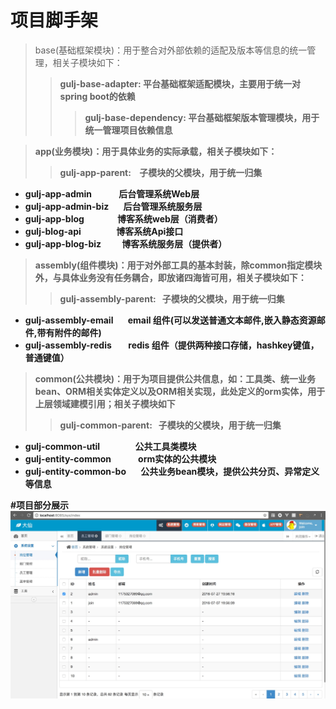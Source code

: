 # 项目脚手架
> base(基础框架模块)：用于整合对外部依赖的适配及版本等信息的统一管理，相关子模块如下：
>>  <strong>gulj-base-adapter<strong>: 平台基础框架适配模块，主要用于统一对spring boot的依赖
>>>  <strong>gulj-base-dependency<strong>: 平台基础框架版本管理模块，用于统一管理项目依赖信息

> app(业务模块)：用于具体业务的实际承载，相关子模块如下：
>>  <strong>gulj-app-parent<strong>:   &nbsp;&nbsp; 子模块的父模块，用于统一归集
>>>	
*  <strong>gulj-app-admin</strong>&nbsp;&nbsp;&nbsp;&nbsp;&nbsp;&nbsp;&nbsp;&nbsp;&nbsp;&nbsp;&nbsp;&nbsp;
		 后台管理系统Web层
*  <strong>gulj-app-admin-biz</strong>&nbsp;&nbsp;&nbsp;&nbsp;&nbsp;&nbsp;
		 后台管理系统服务层
* <strong>gulj-app-blog</strong>&nbsp;&nbsp;&nbsp;&nbsp;&nbsp;&nbsp;&nbsp;&nbsp;&nbsp;&nbsp;&nbsp;&nbsp;&nbsp;&nbsp;&nbsp;
	    博客系统web层（消费者）
*  <strong>gulj-blog-api</strong>&nbsp;&nbsp;&nbsp;&nbsp;&nbsp;&nbsp;&nbsp;&nbsp;&nbsp;&nbsp;&nbsp;&nbsp;&nbsp;&nbsp;&nbsp;&nbsp;
		 博客系统Api接口
* <strong>gulj-app-blog-biz</strong>&nbsp;&nbsp;&nbsp;&nbsp;&nbsp;&nbsp;&nbsp;&nbsp;&nbsp;
		 博客系统服务层（提供者）
		 
> assembly(组件模块)：用于对外部工具的基本封装，除common指定模块外，与具体业务没有任务耦合，即放诸四海皆可用，相关子模块如下：
>>  <strong>gulj-assembly-parent<strong>:  &nbsp;&nbsp;子模块的父模块，用于统一归集
>>>
*  <strong>gulj-assembly-email</strong>&nbsp;&nbsp;&nbsp;&nbsp;&nbsp;&nbsp;
		email 组件(可以发送普通文本邮件,嵌入静态资源邮件,带有附件的邮件)
* <strong>gulj-assembly-redis </strong>&nbsp;&nbsp;&nbsp;&nbsp;&nbsp;&nbsp;
	   redis 组件（提供两种接口存储，hashkey键值，普通键值）

> common(公共模块)：用于为项目提供公共信息，如：工具类、统一业务bean、ORM相关实体定义以及ORM相关实现，此处定义的orm实体，用于上层领域建模引用；相关子模块如下
>>  <strong>gulj-common-parent<strong>:  &nbsp;&nbsp;子模块的父模块，用于统一归集
>>>
*  <strong>gulj-common-util</strong>&nbsp;&nbsp;&nbsp;&nbsp;&nbsp;&nbsp;&nbsp;&nbsp;&nbsp;&nbsp;&nbsp;&nbsp;&nbsp;&nbsp;&nbsp;&nbsp;
		公共工具类模块
* <strong>gulj-entity-common</strong>&nbsp;&nbsp;&nbsp;&nbsp;&nbsp;&nbsp;&nbsp;&nbsp;&nbsp;&nbsp;&nbsp;&nbsp;
	   orm实体的公共模块
* <strong>gulj-entity-common-bo</strong>&nbsp;&nbsp;&nbsp;&nbsp;&nbsp;&nbsp;
	   公共业务bean模块，提供公共分页、异常定义等信息


#项目部分展示
![image](https://github.com/gulijian/joingu/blob/master/screenshots/1.jpeg)

